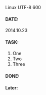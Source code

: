 Linux UTF-8 600


#### DATE:
2014.10.23

#### TASK:
1. One
2. Two
3. Three

#### DONE:

#### Later:

